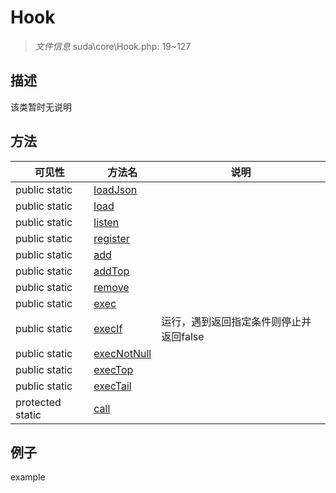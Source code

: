 #  Hook 

> *文件信息* suda\core\Hook.php: 19~127



## 描述

该类暂时无说明






## 方法


| 可见性 | 方法名 | 说明 |
|--------|-------|------|
| public static|[loadJson](Hook/loadJson.md) |  |
| public static|[load](Hook/load.md) |  |
| public static|[listen](Hook/listen.md) |  |
| public static|[register](Hook/register.md) |  |
| public static|[add](Hook/add.md) |  |
| public static|[addTop](Hook/addTop.md) |  |
| public static|[remove](Hook/remove.md) |  |
| public static|[exec](Hook/exec.md) |  |
| public static|[execIf](Hook/execIf.md) | 运行，遇到返回指定条件则停止并返回false |
| public static|[execNotNull](Hook/execNotNull.md) |  |
| public static|[execTop](Hook/execTop.md) |  |
| public static|[execTail](Hook/execTail.md) |  |
| protected static|[call](Hook/call.md) |  |



## 例子

example